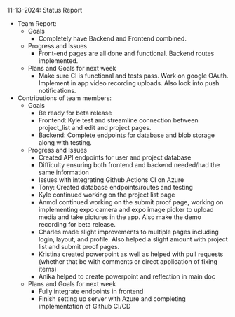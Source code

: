 11-13-2024: Status Report
- Team Report:
  - Goals
    - Completely have Backend and Frontend combined.
  - Progress and Issues
    - Front-end pages are all done and functional. Backend routes implemented.
  - Plans and Goals for next week
    - Make sure CI is functional and tests pass. Work on google OAuth. Implement in app video recording uploads. Also look into push notifications.
- Contributions of team members:
  - Goals
    - Be ready for beta release
    - Frontend: Kyle test and streamline connection between project_list and edit and project pages. 
    - Backend: Complete endpoints for database and blob storage along with testing.
  - Progress and Issues
    - Created API endpoints for user and project database
    - Difficulty ensuring both frontend and backend needed/had the same information 
    - Issues with integrating Github Actions CI on Azure
    - Tony: Created database endpoints/routes and testing
    - Kyle continued working on the project list page
    - Anmol continued working on the submit proof page, working on implementing expo camera and expo image picker to upload media and take pictures in the app. Also make the demo recording for beta release.
    - Charles made slight improvements to multiple pages including login, layout, and profile. Also helped a slight amount with project list and submit proof pages.
    - Kristina created powerpoint as well as helped with pull requests (whether that be with comments or direct application of fixing items)
    - Anika helped to create powerpoint and reflection in main doc
  - Plans and Goals for next week
    - Fully integrate endpoints in frontend
    - Finish setting up server with Azure and completing implementation of Github CI/CD
    
